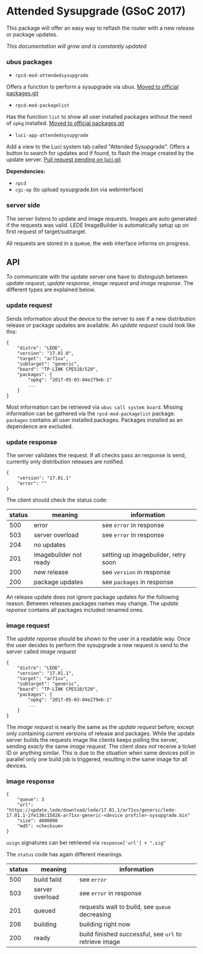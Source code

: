 # Attended Sysupgrade (GSoC 2017)

This package will offer an easy way to reflash the router with a new release or package updates.

*This documentation will grow and is constantly updated*

### ubus packages

* `rpcd-mod-attendedsysupgrade`

Offers a function to perform a sysupgrade via ubus. [Moved to official packages.git](https://github.com/openwrt/packages/tree/master/utils/rpcd-mod-attendedsysupgrade)

* `rpcd-mod-packagelist` 

Has the function `list` to show all user installed packages without the need of `opkg` installed. [Moved to official packages.git](https://github.com/openwrt/packages/tree/master/utils/rpcd-mod-packagelist)

* `luci-app-attendedsysupgrade`

Add a view to the Luci system tab called "Attended Sysupgrade". Offers a button to search for updates and if found, to flash the image created by the update server. [Pull request pending on luci.git](https://github.com/openwrt/luci/pull/1254)

**Dependencies:**
* `rpcd`
* `cgi-op` (to upload sysupgrade.bin via webinterface)

### server side

The server listens to update and image requests. Images are auto generated if the requests was valid. LEDE ImageBuilder is automatically setup up on first request of target/subtarget. 

All requests are stored in a queue, the web interface informs on progress. 

## API

To communicate with the update server one have to distinguish between *update request*, *update response*, *image request* and *image response*. The different types are explained below.

### update request

Sends information about the device to the server to see if a new distribution release or package updates are available. An *update request* could look like this:

	{
		"distro": "LEDE",
		"version": "17.01.0",
		"target": "ar71xx",
		"subtarget": "generic",
		"board": "TP-LINK CPE510/520",
		"packages": {
			"opkg": "2017-05-03-04e279eb-1"
			...
		}   
	}

Most information can be retrieved via `ubus call system board`. Missing information can be gathered via the `rpcd-mod-packagelist` package.
`packages` contains all user installed packages. Packages installed as an dependence are excluded.

### update response

The server validates the request. If all checks pass an response is send, currently only distribution releases are notified. 

	{
		"version": "17.01.1"
		"error": ""
	}

The client should check the status code:

| status 	| meaning 					| information 	|
| --- 		| --- 						| --- 			|
| 500 		| error						| see `error` in response | 
| 503 		| server overload	   		| see `error` in response | 
| 204 		| no updates				| | 
| 201 		| imagebuilder not ready	| setting up imagebuilder, retry soon | 
| 200		| new release				| see `version` in response |
| 200		| package updates			| see `packages` in response | 

An release update does not ignore package updates for the following reason. Between releases packages names may change. The *update reponse* contains all packages included renamed ones.

### image request

The *update reponse* should be shown to the user in a readable way. Once the user decides to perform the sysupgrade a new request is send to the server called *image request*

	{
		"distro": "LEDE",
		"version": "17.01.1",
		"target": "ar71xx",
		"subtarget": "generic",
		"board": "TP-LINK CPE510/520",
		"packages": {
			"opkg": "2017-05-03-04e279eb-1"
			...
		}   
	}

The *image request* is nearly the same as the *update request* before, except only containing current versions of release and packages. While the update server builds the requests image the clients keeps polling the server, sending *exacly* the same *image request*. The client _does not_ receive a ticket ID or anything similar. This is due to the situation when same devices poll in parallel only one build job is triggered, resulting in the same image for all devices.

### image response

	{
		"queue": 3
		"url": "https://update.lede/download/lede/17.01.1/ar71xx/generic/lede-17.01.1-2fe136c15026-ar71xx-generic-<device profile>-sysupgrade.bin"
		"size": 4000000
		"md5": <checksum>
	}

`usign` signatures can bei retrieved via `response['url'] + ".sig"`

The `status` code has again different meanings.

| status 	| meaning 				| information 	|
| --- 		| --- 					| --- 			|
| 500		| build faild			| see `error`	|
| 503 		| server overload   | see `error` in response | 
| 201		| queued				| requests wait to build, see `queue` decreasing |
| 206		| building				| building right now |
| 200		| ready					| build finished successful, see `url` to retrieve image |
